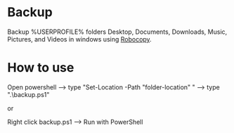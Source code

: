 # Backup

Backup %USERPROFILE% folders Desktop, Documents, Downloads, Music, Pictures, and Videos in windows using [Robocopy](https://docs.microsoft.com/en-us/windows-server/administration/windows-commands/robocopy).

# How to use
Open powershell 
--> type "Set-Location -Path "folder-location" " 
--> type ".\backup.ps1"

or

Right click backup.ps1 --> Run with PowerShell
